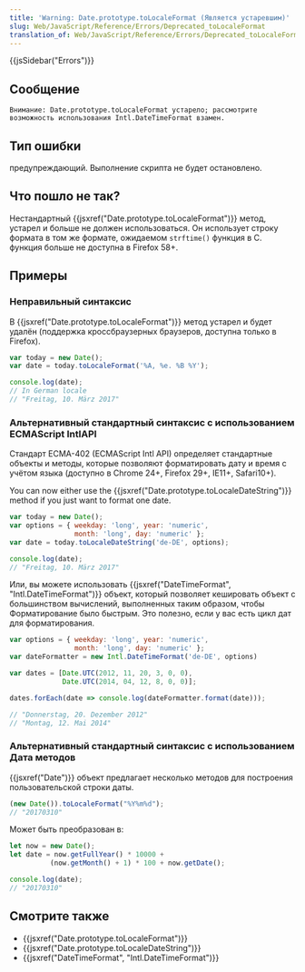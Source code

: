 ```yaml
---
title: 'Warning: Date.prototype.toLocaleFormat (Является устаревшим)'
slug: Web/JavaScript/Reference/Errors/Deprecated_toLocaleFormat
translation_of: Web/JavaScript/Reference/Errors/Deprecated_toLocaleFormat
---
```


{{jsSidebar("Errors")}}

## Сообщение

```
Внимание: Date.prototype.toLocaleFormat устарело; рассмотрите возможность использования Intl.DateTimeFormat взамен.
```

## Тип ошибки

предупреждающий. Выполнение скрипта не будет остановлено.

## Что пошло не так?

Нестандартный {{jsxref("Date.prototype.toLocaleFormat")}} метод, устарел и больше не должен использоваться. Он использует строку формата в том же формате, ожидаемом
`strftime()` функция в C. функция больше не доступна в Firefox 58+.

## Примеры

### Неправильный синтаксис

В {{jsxref("Date.prototype.toLocaleFormat")}} метод устарел и будет удалён (поддержка кроссбраузерных браузеров, доступна только в Firefox).

```js example-bad
var today = new Date();
var date = today.toLocaleFormat('%A, %e. %B %Y');

console.log(date);
// In German locale
// "Freitag, 10. März 2017"
```

### Альтернативный стандартный синтаксис с использованием ECMAScript IntlAPI

Стандарт ECMA-402 (ECMAScript Intl API) определяет стандартные объекты и методы, которые позволяют форматировать дату и время с учётом языка (доступно в Chrome 24+, Firefox 29+, IE11+, Safari10+).

You can now either use the {{jsxref("Date.prototype.toLocaleDateString")}} method if you just want to format one date.

```js example-good
var today = new Date();
var options = { weekday: 'long', year: 'numeric',
                month: 'long', day: 'numeric' };
var date = today.toLocaleDateString('de-DE', options);

console.log(date);
// "Freitag, 10. März 2017"
```

Или, вы можете использовать {{jsxref("DateTimeFormat", "Intl.DateTimeFormat")}} объект, который позволяет кешировать объект с большинством вычислений, выполненных таким образом, чтобы Форматирование было быстрым. Это полезно, если у вас есть цикл дат для форматирования.

```js example-good
var options = { weekday: 'long', year: 'numeric',
                month: 'long', day: 'numeric' };
var dateFormatter = new Intl.DateTimeFormat('de-DE', options)

var dates = [Date.UTC(2012, 11, 20, 3, 0, 0),
             Date.UTC(2014, 04, 12, 8, 0, 0)];

dates.forEach(date => console.log(dateFormatter.format(date)));

// "Donnerstag, 20. Dezember 2012"
// "Montag, 12. Mai 2014"
```

### Альтернативный стандартный синтаксис с использованием Дата методов

{{jsxref("Date")}} объект предлагает несколько методов для построения пользовательской строки даты.

```js example-bad
(new Date()).toLocaleFormat("%Y%m%d");
// "20170310"
```

Может быть преобразован в:

```js example-good
let now = new Date();
let date = now.getFullYear() * 10000 +
          (now.getMonth() + 1) * 100 + now.getDate();

console.log(date);
// "20170310"
```

## Смотрите также

- {{jsxref("Date.prototype.toLocaleFormat")}}
- {{jsxref("Date.prototype.toLocaleDateString")}}
- {{jsxref("DateTimeFormat", "Intl.DateTimeFormat")}}
